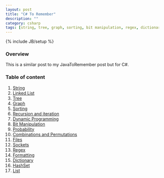 ```yaml
---
layout: post
title: "C# To Remember"
description: ""
category: csharp
tags: [string, tree, graph, sorting, bit manipulation, regex, dictionary, socket, file, list]
---
```

{% include JB/setup %}

<!-- Overview -->
<h3><a name="table-of-content"></a>Overview</h3>

This is a similar post to my JavaToRemember post but for C#.


### Table of content ###
1.  [String](#string)
2.  [Linked List](#linked-list)
3.  [Tree](#tree)
4.  [Graph](#graph)
5.  [Sorting](#sorting)
6.  [Recursion and iteration](#recursion-and-iteration)
7.  [Dynamic Programming](#dynamic-programming)
8.  [Bit Manipulation](#bit-manipulation)
9.  [Probability](#probability)
10. [Combinations and Permutations](#combinations-and-permutations)
11. [Files](#files)
12. [Sockets](#sockets)
13. [Regex](#regex)
14. [Formatting](#formatting)
15. [Dictionary](#Dictionary)
16. [HashSet](#hashset)
17. [List](#List)
